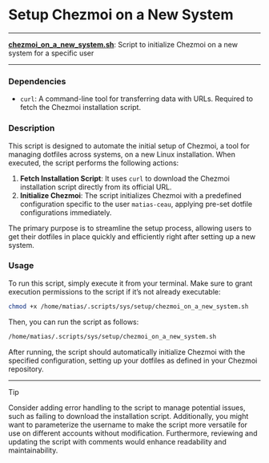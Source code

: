 # Setup Chezmoi on a New System

---

**[chezmoi_on_a_new_system.sh](/chezmoi_on_a_new_system.sh)**: Script to initialize Chezmoi on a new system for a specific user

---

### Dependencies

- `curl`: A command-line tool for transferring data with URLs. Required to fetch the Chezmoi installation script.

### Description

This script is designed to automate the initial setup of Chezmoi, a tool for managing dotfiles across systems, on a new Linux installation. When executed, the script performs the following actions:

1. **Fetch Installation Script**: It uses `curl` to download the Chezmoi installation script directly from its official URL.
2. **Initialize Chezmoi**: The script initializes Chezmoi with a predefined configuration specific to the user `matias-ceau`, applying pre-set dotfile configurations immediately.

The primary purpose is to streamline the setup process, allowing users to get their dotfiles in place quickly and efficiently right after setting up a new system. 

### Usage

To run this script, simply execute it from your terminal. Make sure to grant execution permissions to the script if it’s not already executable:

```bash
chmod +x /home/matias/.scripts/sys/setup/chezmoi_on_a_new_system.sh
```

Then, you can run the script as follows:

```bash
/home/matias/.scripts/sys/setup/chezmoi_on_a_new_system.sh
```

After running, the script should automatically initialize Chezmoi with the specified configuration, setting up your dotfiles as defined in your Chezmoi repository.

---

> [!TIP]  
> Consider adding error handling to the script to manage potential issues, such as failing to download the installation script. Additionally, you might want to parameterize the username to make the script more versatile for use on different accounts without modification. Furthermore, reviewing and updating the script with comments would enhance readability and maintainability.
